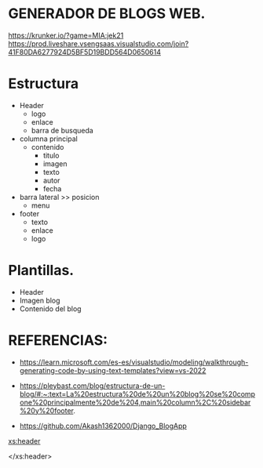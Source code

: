 # GENERADOR DE BLOGS WEB.
https://krunker.io/?game=MIA:jek21
https://prod.liveshare.vsengsaas.visualstudio.com/join?41F80DA6277924D5BF5D19BDD564D0650614
# Estructura

- Header
    - logo
    - enlace
    - barra de busqueda
- columna principal
    - contenido
        - titulo 
        - imagen 
        - texto 
        - autor
        - fecha
- barra lateral  >> posicion 
    - menu 
- footer
    - texto
    - enlace
    - logo


# Plantillas.

- Header
- Imagen blog
- Contenido del blog

  


# REFERENCIAS:
- https://learn.microsoft.com/es-es/visualstudio/modeling/walkthrough-generating-code-by-using-text-templates?view=vs-2022 
- https://pleybast.com/blog/estructura-de-un-blog/#:~:text=La%20estructura%20de%20un%20blog%20se%20compone%20principalmente%20de%204,main%20column%2C%20sidebar%20y%20footer.

- https://github.com/Akash1362000/Django_BlogApp 

<xs:header>

</xs:header>

